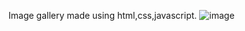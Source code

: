 Image gallery made using html,css,javascript.
![image](https://github.com/user-attachments/assets/7c49e366-a4bc-4f50-aeb5-2e748f8f3db4)
